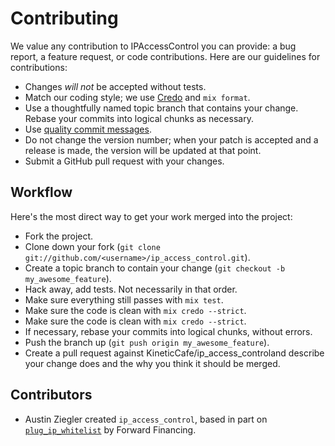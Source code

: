 # Contributing

We value any contribution to IPAccessControl you can provide: a bug
report, a feature request, or code contributions. Here are our guidelines for
contributions:

- Changes _will not_ be accepted without tests.
- Match our coding style; we use [Credo][] and `mix format`.
- Use a thoughtfully named topic branch that contains your change. Rebase
  your commits into logical chunks as necessary.
- Use [quality commit messages][].
- Do not change the version number; when your patch is accepted and a release
  is made, the version will be updated at that point.
- Submit a GitHub pull request with your changes.

## Workflow

Here's the most direct way to get your work merged into the project:

- Fork the project.
- Clone down your fork (`git clone git://github.com/<username>/ip_access_control.git`).
- Create a topic branch to contain your change (`git checkout -b my_awesome_feature`).
- Hack away, add tests. Not necessarily in that order.
- Make sure everything still passes with `mix test`.
- Make sure the code is clean with `mix credo --strict`.
- Make sure the code is clean with `mix credo --strict`.
- If necessary, rebase your commits into logical chunks, without errors.
- Push the branch up (`git push origin my_awesome_feature`).
- Create a pull request against KineticCafe/ip_access_controland
  describe your change does and the why you think it should be merged.

## Contributors

- Austin Ziegler created `ip_access_control`, based in part on
  [`plug_ip_whitelist`][] by Forward Financing.

[quality commit messages]: http://tbaggery.com/2008/04/19/a-note-about-git-commit-messages.html
[credo]: https://github.com/rrrene/credo
[`plug_ip_whitelist`]: https://github.com/ForwardFinancing/plug_ip_whitelist

